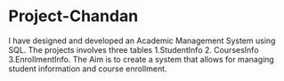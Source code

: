 # Project-Chandan
I have designed and developed an Academic Management System using SQL. The projects involves three tables 
1.StudentInfo 
2. CoursesInfo 
3.EnrollmentInfo. 
The Aim is to create a system that allows for managing student information and course enrollment.
